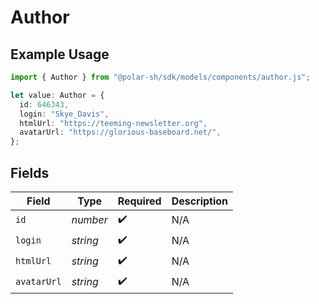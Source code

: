 # Author

## Example Usage

```typescript
import { Author } from "@polar-sh/sdk/models/components/author.js";

let value: Author = {
  id: 646343,
  login: "Skye_Davis",
  htmlUrl: "https://teeming-newsletter.org",
  avatarUrl: "https://glorious-baseboard.net/",
};
```

## Fields

| Field              | Type               | Required           | Description        |
| ------------------ | ------------------ | ------------------ | ------------------ |
| `id`               | *number*           | :heavy_check_mark: | N/A                |
| `login`            | *string*           | :heavy_check_mark: | N/A                |
| `htmlUrl`          | *string*           | :heavy_check_mark: | N/A                |
| `avatarUrl`        | *string*           | :heavy_check_mark: | N/A                |